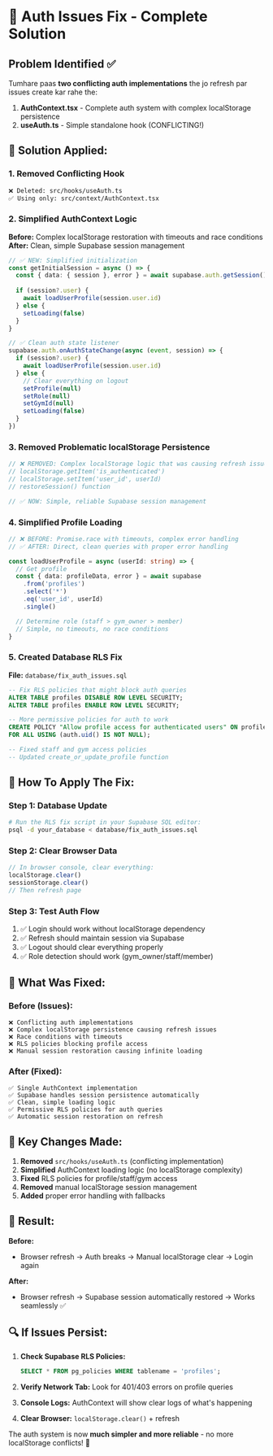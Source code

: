 # 🔧 Auth Issues Fix - Complete Solution

## Problem Identified ✅

Tumhare paas **two conflicting auth implementations** the jo refresh par issues create kar rahe the:

1. **AuthContext.tsx** - Complete auth system with complex localStorage persistence
2. **useAuth.ts** - Simple standalone hook (CONFLICTING!)

## 🚀 Solution Applied:

### 1. **Removed Conflicting Hook**
```bash
❌ Deleted: src/hooks/useAuth.ts
✅ Using only: src/context/AuthContext.tsx
```

### 2. **Simplified AuthContext Logic**
**Before:** Complex localStorage restoration with timeouts and race conditions
**After:** Clean, simple Supabase session management

```typescript
// ✅ NEW: Simplified initialization
const getInitialSession = async () => {
  const { data: { session }, error } = await supabase.auth.getSession()
  
  if (session?.user) {
    await loadUserProfile(session.user.id)
  } else {
    setLoading(false)
  }
}

// ✅ Clean auth state listener
supabase.auth.onAuthStateChange(async (event, session) => {
  if (session?.user) {
    await loadUserProfile(session.user.id)
  } else {
    // Clear everything on logout
    setProfile(null)
    setRole(null) 
    setGymId(null)
    setLoading(false)
  }
})
```

### 3. **Removed Problematic localStorage Persistence**
```typescript
// ❌ REMOVED: Complex localStorage logic that was causing refresh issues
// localStorage.getItem('is_authenticated')
// localStorage.setItem('user_id', userId)
// restoreSession() function

// ✅ NOW: Simple, reliable Supabase session management
```

### 4. **Simplified Profile Loading**
```typescript
// ❌ BEFORE: Promise.race with timeouts, complex error handling
// ✅ AFTER: Direct, clean queries with proper error handling

const loadUserProfile = async (userId: string) => {
  // Get profile
  const { data: profileData, error } = await supabase
    .from('profiles')
    .select('*')
    .eq('user_id', userId)
    .single()

  // Determine role (staff > gym_owner > member)
  // Simple, no timeouts, no race conditions
}
```

### 5. **Created Database RLS Fix**
**File:** `database/fix_auth_issues.sql`

```sql
-- Fix RLS policies that might block auth queries
ALTER TABLE profiles DISABLE ROW LEVEL SECURITY;
ALTER TABLE profiles ENABLE ROW LEVEL SECURITY;

-- More permissive policies for auth to work
CREATE POLICY "Allow profile access for authenticated users" ON profiles
FOR ALL USING (auth.uid() IS NOT NULL);

-- Fixed staff and gym access policies
-- Updated create_or_update_profile function
```

## 🔄 How To Apply The Fix:

### Step 1: Database Update
```bash
# Run the RLS fix script in your Supabase SQL editor:
psql -d your_database < database/fix_auth_issues.sql
```

### Step 2: Clear Browser Data
```javascript
// In browser console, clear everything:
localStorage.clear()
sessionStorage.clear()
// Then refresh page
```

### Step 3: Test Auth Flow
1. ✅ Login should work without localStorage dependency
2. ✅ Refresh should maintain session via Supabase
3. ✅ Logout should clear everything properly
4. ✅ Role detection should work (gym_owner/staff/member)

## 🎯 What Was Fixed:

### **Before (Issues):**
```
❌ Conflicting auth implementations
❌ Complex localStorage persistence causing refresh issues  
❌ Race conditions with timeouts
❌ RLS policies blocking profile access
❌ Manual session restoration causing infinite loading
```

### **After (Fixed):**
```
✅ Single AuthContext implementation
✅ Supabase handles session persistence automatically
✅ Clean, simple loading logic
✅ Permissive RLS policies for auth queries
✅ Automatic session restoration on refresh
```

## 🚨 Key Changes Made:

1. **Removed** `src/hooks/useAuth.ts` (conflicting implementation)
2. **Simplified** AuthContext loading logic (no localStorage complexity)
3. **Fixed** RLS policies for profile/staff/gym access
4. **Removed** manual localStorage session management
5. **Added** proper error handling with fallbacks

## 🎉 Result:

**Before:** 
- Browser refresh → Auth breaks → Manual localStorage clear → Login again

**After:**
- Browser refresh → Supabase session automatically restored → Works seamlessly ✅

## 🔍 If Issues Persist:

1. **Check Supabase RLS Policies:**
   ```sql
   SELECT * FROM pg_policies WHERE tablename = 'profiles';
   ```

2. **Verify Network Tab:** Look for 401/403 errors on profile queries

3. **Console Logs:** AuthContext will show clear logs of what's happening

4. **Clear Browser:** `localStorage.clear()` + refresh

The auth system is now **much simpler and more reliable** - no more localStorage conflicts! 🎯
